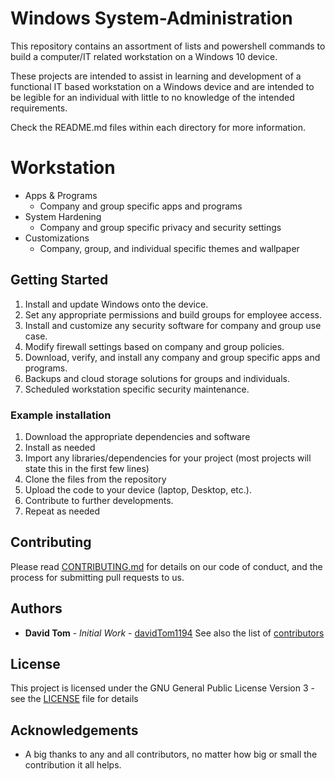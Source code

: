# Windows System-Administration
This repository contains an assortment of lists and powershell commands to build a computer/IT related workstation on a
Windows 10 device.

These projects are intended to assist in learning and development of a functional IT based workstation on a Windows device and are intended to be legible for an individual with little to no knowledge of the intended requirements.

Check the README.md files within each directory for more information.

# Workstation
  - Apps & Programs
      - Company and group specific apps and programs
  - System Hardening
      - Company and group specific privacy and security settings
  - Customizations
      - Company, group, and individual specific themes and wallpaper

## Getting Started

1. Install and update Windows onto the device.
2. Set any appropriate permissions and build groups for employee access.
3. Install and customize any security software for company and group use case.
4. Modify firewall settings based on company and group policies.
5. Download, verify, and install any company and group specific apps and programs.
6. Backups and cloud storage solutions for groups and individuals.
7. Scheduled workstation specific security maintenance.

### Example installation
1. Download the appropriate dependencies and software
2. Install as needed
3. Import any libraries/dependencies for your project (most projects will state this in the first few lines)
4. Clone the files from the repository
5. Upload the code to your device (laptop, Desktop, etc.).
6. Contribute to further developments.
7. Repeat as needed

## Contributing

Please read [CONTRIBUTING.md](https://github.com/davidTom1194/davidTom1194/blob/main/CONTRIBUTING.md) for details on our
code of conduct, and the process for submitting pull requests to us.

## Authors

* **David Tom** - *Initial Work* - [davidTom1194](https://github.com/davidTom1194)
See also the list of [contributors](https://github.com/davidTom1194/davidTom1194/blob/main/contributors)

## License

This project is licensed under the GNU General Public License Version 3 - see the [LICENSE](https://github.com/davidTom1194/davidTom1194/blob/main/LICENSE) file for details

## Acknowledgements

* A big thanks to any and all contributors, no matter how big or small the contribution it all helps.
